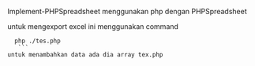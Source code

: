 Implement-PHPSpreadsheet menggunakan php dengan PHPSpreadsheet

untuk mengexport excel ini menggunakan command
 ```
   php ./tes.php
    ```
untuk menambahkan data ada dia array tex.php
